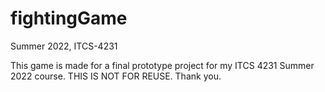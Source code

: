 # fightingGame
Summer 2022, ITCS-4231 

This game is made for a final prototype project for my ITCS 4231 Summer 2022 course. THIS IS NOT FOR REUSE. Thank you. 
